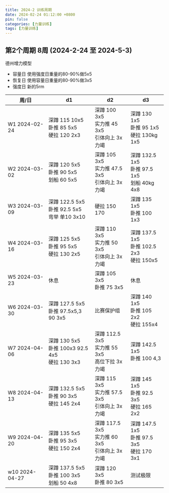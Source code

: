 ```yaml
---
title: 2024-2 训练周期
date: 2024-02-24 01:12:00 +0800
pin: false 
categories: [力量训练]
tags: [力量训练]
---
```


## 第2个周期 8周 (2024-2-24 至 2024-5-3)

德州增力模型
- 容量日 使用强度日重量的80-90%做5x5
- 恢复日 使用容量日重量的80-90%做3x5
- 强度日 新的5rm

|周/日|d1|d2|d3|
|--|--|--|--|
|W1 2024-02-24  |深蹲 115 10x5  <br> 卧推 85 5x5    <br> 硬拉 120 2x3      |深蹲 100 3x5    <br>实力推 45 3x5   <br> 引体向上 3x力竭    |深蹲 130 1x5   <br> 卧推 95 1x5     <br>硬拉 130kg 1x5   |
|W2 2024-03-02  |深蹲 120 5x5   <br> 卧推 90 5x5    <br> 划船 60  5x5      |深蹲 105 3x5    <br>实力推 47.5 3x5 <br> 引体向上 3x力竭    |深蹲 132.5 1x5 <br> 卧推 97.5 1x5   <br>划船 40kg 4x8    |
|W3 2024-03-09  |深蹲 122.5 5x5 <br> 卧推 92.5 5x5  <br> 弯举 单10 3x10    |硬拉 150 170                                               |深蹲 135 1x5   <br> 卧推 100 1x3                        |
|W4 2024-03-16  |深蹲 125 5x5   <br> 卧推 95 5x5    <br> 硬拉 130 2x5      |深蹲 110 3x5    <br>实力推 50 3x5   <br> 引体向上 3x力竭    |深蹲 137.5 1x5 <br> 卧推 102.5 2x3  <br>硬拉 150x5       |
|W5 2024-03-23  |休息                                                     |深蹲 105 3x5    <br>卧推 75 3x5                            |    休息                                                 |
|W6 2024-03-30  |深蹲 127.5 5x5 <br> 卧推 97.5x5,3 <br> 90 3x5             |比赛保护组                                                 |深蹲 140 1x5   <br> 卧推 105 2x2    <br>硬拉 155x4       |
|W7 2024-04-06  |深蹲 130 5x5   <br> 卧推 100x3 92.5 4x5 <br> 硬拉 130 3x3 |深蹲 112.5 3x5  <br>实力推 55 3x5   <br> 高位下拉 3x力竭    |深蹲 142.5 1x5  <br> 卧推 100 4,3         |
|W8 2024-04-13  |深蹲 132.5 5x5 <br> 卧推 90 3x5    <br> 硬拉 145 2x4      |深蹲 115 3x5    <br>实力推 57.5 3x5 <br> 引体向上 3x力竭     |深蹲 145 1x5   <br> 卧推 92.5 3x5    <br>硬拉 165 2x2       |
|W9 2024-04-20  |深蹲 135 5x5   <br> 卧推 95 3x5  <br> 硬拉 150 2x4        |深蹲 117.5 3x5  <br>实力推 60 3x5   <br> 引体向上 3x力竭     |深蹲 147.5 1x5 <br> 卧推 97.5 3x5    <br>硬拉 170 3x1      |
|w10 2024-04-27 |深蹲 137.5 5x5 <br> 卧推 100 3x5    <br> 划船 50 4x8      |深蹲 120 3x5    <br>卧推 80 3x5       |测试极限  |


